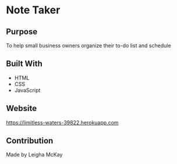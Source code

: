 # Note Taker 

## Purpose
To help small business owners organize their to-do list and schedule

## Built With
* HTML 
* CSS
* JavaScript

## Website
https://limitless-waters-39822.herokuapp.com

## Contribution
Made by Leigha McKay